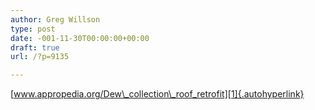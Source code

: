```yaml
---
author: Greg Willson
type: post
date: -001-11-30T00:00:00+00:00
draft: true
url: /?p=9135

---
```

[www.appropedia.org/Dew\_collection\_roof_retrofit][1]{.autohyperlink}

 [1]: http://www.appropedia.org/Dew_collection_roof_retrofit